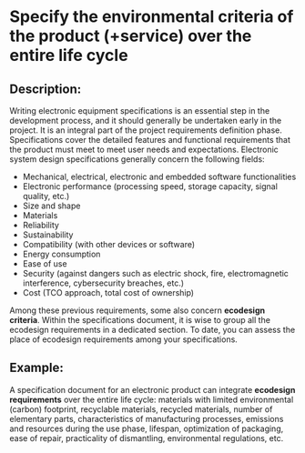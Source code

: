 # Specify the environmental criteria of the product (+service) over the entire life cycle

## Description:
Writing electronic equipment specifications is an essential step in the development process, and it should generally be undertaken early in the project. It is an integral part of the project requirements definition phase. Specifications cover the detailed features and functional requirements that the product must meet to meet user needs and expectations. Electronic system design specifications generally concern the following fields:
- Mechanical, electrical, electronic and embedded software functionalities
- Electronic performance (processing speed, storage capacity, signal quality, etc.)
- Size and shape
- Materials
- Reliability
- Sustainability
- Compatibility (with other devices or software)
- Energy consumption
- Ease of use
- Security (against dangers such as electric shock, fire, electromagnetic interference, cybersecurity breaches, etc.)
- Cost (TCO approach, total cost of ownership)

Among these previous requirements, some also concern **ecodesign criteria**. Within the specifications document, it is wise to group all the ecodesign requirements in a dedicated section. To date, you can assess the place of ecodesign requirements among your specifications.  

## Example:
A specification document for an electronic product can integrate **ecodesign requirements** over the entire life cycle: materials with limited environmental (carbon) footprint, recyclable materials, recycled materials, number of elementary parts, characteristics of manufacturing processes, emissions and resources during the use phase, lifespan, optimization of packaging, ease of repair, practicality of dismantling, environmental regulations, etc.
